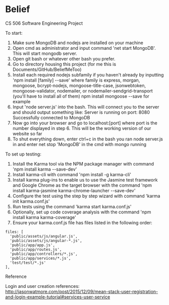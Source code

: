 # Belief
CS 506 Software Engineering Project

To start:
1. Make sure MongoDB and nodejs are installed on your machine
2. Open cmd as administrator and input command 'net start MongoDB'. This will start mongodb server.
3. Open git bash or whatever other bash you prefer.
4. Go to directory housing this project (for me this is Documents/GitHub/BeliefMeToo)
5. Install each required nodejs subfamily if you haven't already by inputting 'npm install [family] --save'
   where family is express, morgan, mongoose, bcrypt-nodejs, mongoose-title-case, jsonwebtoken, mongoose-validator, nodemailer, or nodemailer-sendgrid-transport
   (you'll have to install all of them) npm install mongoose --save for example
6. Input 'node server.js' into the bash. This will connect you to the server and should output something like:
   Server is running on port: 8080
   Successfully connected to MongoDB
7. Now go into your browser and go to localhost:[port] where port is the number displayed in step 6. This will be
   the working version of our website so far
8. To shut everything down, enter ctrl+c in the bash you ran node server.js in and enter net stop 'MongoDB' in the cmd
   with mongo running

To set up testing:
1. Install the Karma tool via the NPM package manager with command 'npm install karma --save-dev'
2. Install karma-cli with command 'npm install -g karma-cli'
3. Install karma plug-ins to enable us to use the Jasmine test framework and Google Chrome as the target browser with the command 'npm install karma-jasmine karma-chrome-launcher --save-dev'
4. Configure the test using the step by step wizard with command 'karma init karma.conf.js'
5. Run tests using the command 'karma start karma.conf.js'
6. Optionally, set up code coverage analysis with the command 'npm install karma karma-coverage'
7. Ensure your karma.conf.js file has files listed in the following order:
```
files: [
  'public/assets/js/angular.js',
  'public/assets/js/angular-*.js',
  'public/app/app.js',
  'public/app/routes.js',
  'public/app/controllers/*.js',
  'public/app/services/*.js',
  'test/test/*.js'
],
```

Reference

Login and user creation references:
http://jasonwatmore.com/post/2015/12/09/mean-stack-user-registration-and-login-example-tutorial#services-user-service
